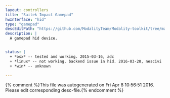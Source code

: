 ```yaml
---
layout: controllers
title: "Saitek Impact Gamepad"
hwInterface: "hid"
type: "gamepad"
descEditPath: "https://github.com/ModalityTeam/Modality-toolkit/tree/master/Modality/MKtlDescriptions//saitek-impact-gamepad.desc.scd"
description: |
  A gamepad hid device.


status: |
  + *osx* -- tested and working. 2015-03-16, adc
  + *linux* -- not working. backend issue in hid. 2016-03-20, nescivi
  + *win* -- unknown

---
```

{% comment %}This file was autogenerated on Fri Apr  8 10:56:51 2016. Please edit corresponding desc-file.{% endcomment %}